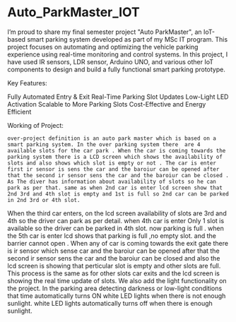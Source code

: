 # Auto_ParkMaster_IOT

I’m proud to share my final semester project "Auto ParkMaster", an IoT-based smart parking system developed as part of my MSc IT program. This project focuses on automating and optimizing the vehicle parking experience using real-time monitoring and control systems. In this project, I have used IR sensors, LDR sensor, Arduino UNO, and various other IoT components to design and build a fully functional smart parking prototype.

Key Features:

   Fully Automated Entry & Exit
   Real-Time Parking Slot Updates
   Low-Light LED Activation
   Scalable to More Parking Slots
   Cost-Effective and Energy Efficient


Working of Project:

    over-project definition is an auto park master which is based on a smart parking system. In the over parking system there  are 4 available slots for the car park . When the car is coming towards the parking system there is a LCD screen which shows the availability of slots and also shows which slot is empty or not . The car is enter first ir sensor is sens the car and the baroiur can be opened after that the second ir sensor sens the car and the baroiur can be closed . As The diver has information about availability of slots so he can park as per that. same as when 2nd car is enter lcd screen show that 2nd 3rd and 4th slot is empty and 1st is full so 2nd car can be parked in 2nd 3rd or 4th slot.
When the third car enters, on the lcd screen availability of slots are 3rd and 4th so the driver can park as per detail. when 4th car is enter
Only 1 slot is available so the driver can be parked in 4th slot. now parking is full . when the 5th car is enter lcd shows that parking is full ,no empty slot. and the barrier cannot open . When any of car is coming towards the exit gate there is ir sensor which sense car and the baroiur can be opened after that the second ir sensor sens the car and the baroiur can be closed and also the lcd screen is showing that perticular slot is empty and other slots are full. This process is the same as for other slots car exits and the lcd screen is showing the real time update of slots. We also add the light functionality on the project. In the parking area detecting darkness or low-light conditions that time automatically turns ON white LED lights when there is not enough sunlight. white LED lights automatically turns off when there is enough sunlight.
